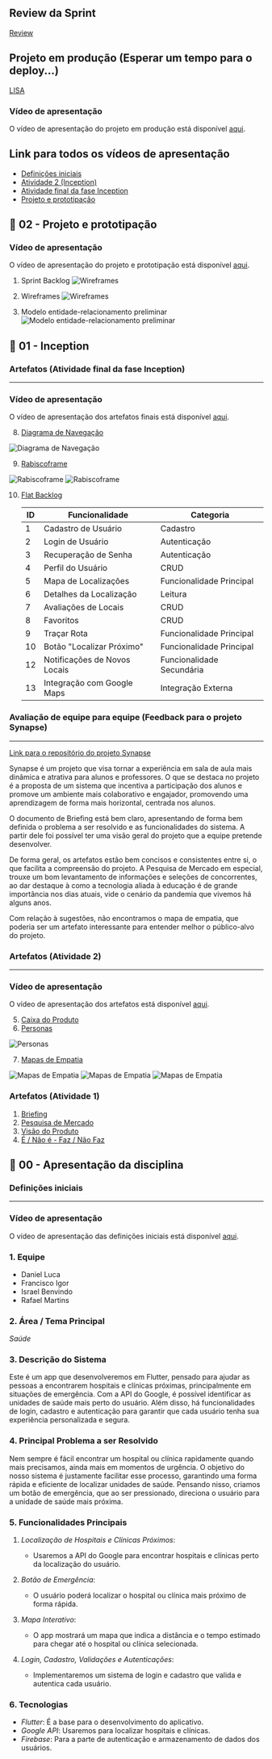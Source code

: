 ## Review da Sprint
[Review](https://docs.google.com/document/d/15TDLBFpEtGucaYDmU9feanib-oQNqHd-Euo-9F2u6T4/edit?usp=sharing)


## Projeto em produção (Esperar um tempo para o deploy...)

[LISA](https://lisa-h9ia.onrender.com)
### Vídeo de apresentação
O vídeo de apresentação do projeto em produção está disponível [aqui](https://drive.google.com/file/d/1bANzWy_UupawMiKnVa-uLVII5wc46ZgJ/view?usp=sharing).

## Link para todos os vídeos de apresentação
- [Definições iniciais](https://drive.google.com/file/d/1t7oc6_EqhTgMlyPU--Wz3Ruvb0F2D5qU/view?hl=pt-BR)
- [Atividade 2 (Inception)](https://drive.google.com/file/d/1RnbyOkRqMXRU-PN-ptoXcF3t7WExbCRo/view?usp=sharing)
- [Atividade final da fase Inception](https://drive.google.com/file/d/1SEtx0Cbl13EjUGzzDgJ5nMIPTj8pLvCA/view?usp=sharing)
- [Projeto e prototipação](https://drive.google.com/file/d/1qdY1r7EQcEticXKyLCX5s0UFLGDmw3_y/view?usp=sharing)

## 📂 02 - Projeto e prototipação
### Vídeo de apresentação
O vídeo de apresentação do projeto e prototipação está disponível [aqui](https://drive.google.com/file/d/1qdY1r7EQcEticXKyLCX5s0UFLGDmw3_y/view?usp=sharing).

1. Sprint Backlog
![Wireframes](https://i.imgur.com/IB69tLl.png)

2. Wireframes
![Wireframes](https://i.imgur.com/k6eNnoI.png)

3. Modelo entidade-relacionamento preliminar
![Modelo entidade-relacionamento preliminar](https://i.imgur.com/jTg2l0Y.png)

## 📂 01 - Inception
### Artefatos (Atividade final da fase Inception)
---
### Vídeo de apresentação
O vídeo de apresentação dos artefatos finais está disponível [aqui](https://drive.google.com/file/d/1SEtx0Cbl13EjUGzzDgJ5nMIPTj8pLvCA/view?usp=sharing).

8. [Diagrama de Navegação](https://drive.google.com/file/d/1oVQ1mImj9MWC_AeKatPE3_Z9K5fjVGZN/view)

![Diagrama de Navegação](https://i.imgur.com/BavwlAv.jpeg)

9. [Rabiscoframe](https://drive.google.com/drive/folders/1iVk1GM58hsw8LjbmL5ncWgVvy1T-NGCk)

![Rabiscoframe](https://i.imgur.com/PznkyaJ.jpeg)
![Rabiscoframe](https://i.imgur.com/gDOOBuL.jpeg)

10. [Flat Backlog](https://docs.google.com/spreadsheets/d/1s_MSr0p3xCHqZr8RNezveVGHjVR181oiZAOo-A6a7Mg/edit?gid=0#gid=0)

      | ID  | Funcionalidade             | Categoria               |
      |-----|----------------------------|-------------------------|
      | 1   | Cadastro de Usuário        | Cadastro                |
      | 2   | Login de Usuário           | Autenticação            |
      | 3   | Recuperação de Senha       | Autenticação            |
      | 4   | Perfil do Usuário          | CRUD                    |
      | 5   | Mapa de Localizações       | Funcionalidade Principal|
      | 6   | Detalhes da Localização    | Leitura                 |
      | 7   | Avaliações de Locais       | CRUD                    |
      | 8   | Favoritos                  | CRUD                    |
      | 9   | Traçar Rota                | Funcionalidade Principal|
      | 10  | Botão "Localizar Próximo"  | Funcionalidade Principal|
      | 12  | Notificações de Novos Locais| Funcionalidade Secundária|
      | 13  | Integração com Google Maps | Integração Externa      |
    
### Avaliação de equipe para equipe (Feedback para o projeto Synapse)
---
[Link para o repositório do projeto Synapse](https://github.com/ryofac/synapse_eng_software_III)

Synapse é um projeto que visa tornar a experiência em sala de aula mais dinâmica e atrativa para alunos e professores. O que se destaca no projeto é a proposta de um sistema que incentiva a participação dos alunos e promove um ambiente mais colaborativo e engajador, promovendo uma aprendizagem de forma mais horizontal, centrada nos alunos. 

O documento de Briefing está bem claro, apresentando de forma bem definida o problema a ser resolvido e as funcionalidades do sistema. A partir dele foi possível ter uma visão geral do projeto que a equipe pretende desenvolver.

De forma geral, os artefatos estão bem concisos e consistentes entre si, o que facilita a compreensão do projeto. A Pesquisa de Mercado em especial, trouxe um bom levantamento de informações e seleções de concorrentes, ao dar destaque à como a tecnologia aliada à educação é de grande importância nos dias atuais, vide o cenário da pandemia que vivemos há alguns anos.

Com relação à sugestões, não encontramos o mapa de empatia, que poderia ser um artefato interessante para entender melhor o público-alvo do projeto.

### Artefatos (Atividade 2)
---
### Vídeo de apresentação
O vídeo de apresentação dos artefatos está disponível [aqui](https://drive.google.com/file/d/1RnbyOkRqMXRU-PN-ptoXcF3t7WExbCRo/view?usp=sharing).

5. [Caixa do Produto](https://docs.google.com/document/d/1RWUOzggHN5BFnttJDKBXNiXK-Igq_CqT/edit#heading=h.gjdgxs)
6. [Personas](https://drive.google.com/file/d/1UH45OCdFchlXyc6jbVe6pokRmvupjOS2/view?usp=drive_link)

![Personas](https://i.imgur.com/LtDa3QK.jpeg)

7. [Mapas de Empatia](https://drive.google.com/file/d/1VPt7GgsbUjetL5nDauKHdyoISckUJ9a_/view?usp=drive_link)

![Mapas de Empatia](https://i.imgur.com/3Vmucuy.jpeg) 
![Mapas de Empatia](https://i.imgur.com/DrBSs5v.jpeg) 
![Mapas de Empatia](https://i.imgur.com/gWZlKyD.jpeg) 

### Artefatos (Atividade 1)
1. [Briefing](https://docs.google.com/document/d/1Aj7c9ebzcaP6ydN3INdb6KQbKeVWPc5xIG1-7dUJRgM/edit?tab=t.0#heading=h.ood4pffllrqr)  
2. [Pesquisa de Mercado](https://docs.google.com/document/d/1cfd-ltPCOWSlzuF62OYldeXhbb_UWN4iw8p16xRZLpI/edit?tab=t.0#heading=h.37cwzhibzg9e)  
3. [Visão do Produto](https://docs.google.com/document/d/1cBeZ_wYlCSqY701Mw1nDBI26f3YT0ezNRKRKzXN0f2Y/edit?tab=t.0#heading=h.sqpyd14eofld)  
4. [É / Não é - Faz / Não Faz](https://docs.google.com/document/d/1w5BlMubuHblDTXDgWIJsNayMI9qJjgFaXfvPhBIwTlQ/edit?tab=t.0)

## 📂 00 - Apresentação da disciplina
### Definições iniciais
---
### Vídeo de apresentação
O vídeo de apresentação das definições iniciais está disponível [aqui](https://drive.google.com/file/d/1t7oc6_EqhTgMlyPU--Wz3Ruvb0F2D5qU/view?hl=pt-BR).

### 1. Equipe
- Daniel Luca
- Francisco Igor
- Israel Benvindo
- Rafael Martins
  
### 2. Área / Tema Principal
*Saúde*

### 3. Descrição do Sistema
Este é um app que desenvolveremos em Flutter, pensado para ajudar as pessoas a encontrarem hospitais e clínicas próximas, principalmente em situações de emergência. Com a API do Google, é possível identificar as unidades de saúde mais perto do usuário. Além disso, há funcionalidades de login, cadastro e autenticação para garantir que cada usuário tenha sua experiência personalizada e segura.

### 4. Principal Problema a ser Resolvido
Nem sempre é fácil encontrar um hospital ou clínica rapidamente quando mais precisamos, ainda mais em momentos de urgência. O objetivo do nosso sistema é justamente facilitar esse processo, garantindo uma forma rápida e eficiente de localizar unidades de saúde. Pensando nisso, criamos um botão de emergência, que ao ser pressionado, direciona o usuário para a unidade de saúde mais próxima.

### 5. Funcionalidades Principais
1. *Localização de Hospitais e Clínicas Próximos*: 
   - Usaremos a API do Google para encontrar hospitais e clínicas perto da localização do usuário.
   
2. *Botão de Emergência*: 
   - O usuário poderá localizar o hospital ou clínica mais próximo de forma rápida.

3. *Mapa Interativo*: 
   - O app mostrará um mapa que indica a distância e o tempo estimado para chegar até o hospital ou clínica selecionada.

4. *Login, Cadastro, Validações e Autenticações*: 
   - Implementaremos um sistema de login e cadastro que valida e autentica cada usuário.

### 6. Tecnologias
- *Flutter*: É a base para o desenvolvimento do aplicativo.
- *Google API*: Usaremos para localizar hospitais e clínicas.
- *Firebase*: Para a parte de autenticação e armazenamento de dados dos usuários.
